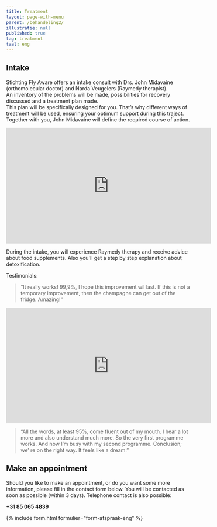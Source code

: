 ```yaml
---
title: Treatment
layout: page-with-menu
parent: /behandeling2/
illustratie: null
published: true
tag: treatment
taal: eng
---
```


## Intake

Stichting Fly Aware offers an intake consult with Drs. John Midavaine (orthomolecular doctor) and Narda Veugelers (Raymedy therapist).  
An inventory of the problems will be made, possibilities for recovery discussed and a treatment plan made.   
This plan will be specifically designed for you. That’s why different ways of treatment will be used, ensuring your optimum support during this traject.
Together with you, John Midavaine will define the required course of action.

<div class="embed-responsive embed-responsive-16by9">
  <iframe width="560" height="315" src="https://www.youtube.com/embed/_WEVJ5GA5Js" frameborder="0" allowfullscreen class="embed-responsive-item"></iframe>
</div>

During the intake, you will experience Raymedy therapy and receive advice about food supplements. Also you'll get a step by step explanation about detoxification. 

Testimonials:
>“It really works! 99,9%, I hope this improvement wil last. If this is not a temporary improvement, then the champagne can get out of the fridge. Amazing!”

<div class="embed-responsive embed-responsive-16by9">
  <iframe width="560" height="315" src="https://www.youtube.com/embed/ydodELGXHAk" frameborder="0" allowfullscreen class="embed-responsive-item"></iframe>
</div>

>“All the words, at least 95%, come fluent out of my mouth. I hear a lot more and also understand much more. So the very first programme works. And now I’m busy with my second programme. Conclusion; we’ re on the right way. It feels like a dream.”


## Make an appointment

Should you like to make an appointment, or do you want some more information, please fill in the contact form below.
You will be contacted as soon as possible (within 3 days). Telephone contact is also possible:

**+31 85 065 4839**

{% include form.html formulier="form-afspraak-eng" %}
